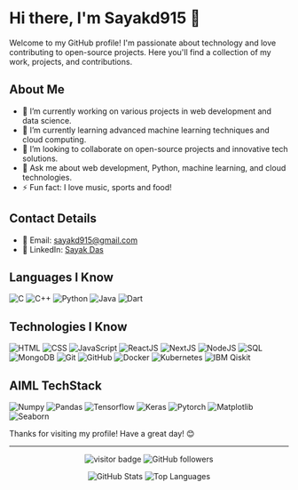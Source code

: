 # Hi there, I'm Sayakd915 👋

Welcome to my GitHub profile! I'm passionate about technology and love contributing to open-source projects. Here you'll find a collection of my work, projects, and contributions.

## About Me

- 🔭 I’m currently working on various projects in web development and data science.
- 🌱 I’m currently learning advanced machine learning techniques and cloud computing.
- 👯 I’m looking to collaborate on open-source projects and innovative tech solutions.
- 💬 Ask me about web development, Python, machine learning, and cloud technologies.
- ⚡ Fun fact: I love music, sports and food!

## Contact Details

- 📧 Email: sayakd915@gmail.com
- 💼 LinkedIn: [Sayak Das](https://www.linkedin.com/in/sayak-das-57b8b3273)

## Languages I Know

<p>
  <img src="https://img.shields.io/badge/C-%2300599C.svg?style=for-the-badge&logo=c&logoColor=white" alt="C"/>
  <img src="https://img.shields.io/badge/C++-%2300599C.svg?style=for-the-badge&logo=c%2B%2B&logoColor=white" alt="C++"/>
  <img src="https://img.shields.io/badge/Python-%233776AB.svg?style=for-the-badge&logo=python&logoColor=white" alt="Python"/>
  <img src="https://img.shields.io/badge/Java-%23ED8B00.svg?style=for-the-badge&logo=java&logoColor=white" alt="Java"/>
  <img src="https://img.shields.io/badge/Dart-%230175C2.svg?style=for-the-badge&logo=dart&logoColor=white" alt="Dart"/>
</p>

## Technologies I Know

<p>
  <img src="https://img.shields.io/badge/HTML5-%23E34F26.svg?style=for-the-badge&logo=html5&logoColor=white" alt="HTML"/>
  <img src="https://img.shields.io/badge/CSS3-%231572B6.svg?style=for-the-badge&logo=css3&logoColor=white" alt="CSS"/>
  <img src="https://img.shields.io/badge/JavaScript-%23F7DF1E.svg?style=for-the-badge&logo=javascript&logoColor=black" alt="JavaScript"/>
  <img src="https://img.shields.io/badge/React-%2361DAFB.svg?style=for-the-badge&logo=react&logoColor=black" alt="ReactJS"/>
  <img src="https://img.shields.io/badge/Next.js-%23000000.svg?style=for-the-badge&logo=nextdotjs&logoColor=white" alt="NextJS"/>
  <img src="https://img.shields.io/badge/Node.js-%23339933.svg?style=for-the-badge&logo=nodedotjs&logoColor=white" alt="NodeJS"/>
  <img src="https://img.shields.io/badge/SQL-%234479A1.svg?style=for-the-badge&logo=sql&logoColor=white" alt="SQL"/>
  <img src="https://img.shields.io/badge/MongoDB-%2347A248.svg?style=for-the-badge&logo=mongodb&logoColor=white" alt="MongoDB"/>
  <img src="https://img.shields.io/badge/Git-%23F05032.svg?style=for-the-badge&logo=git&logoColor=white" alt="Git"/>
  <img src="https://img.shields.io/badge/GitHub-%23181717.svg?style=for-the-badge&logo=github&logoColor=white" alt="GitHub"/>
  <img src="https://img.shields.io/badge/Docker-%232496ED.svg?style=for-the-badge&logo=docker&logoColor=white" alt="Docker"/>
  <img src="https://img.shields.io/badge/Kubernetes-%23326CE5.svg?style=for-the-badge&logo=kubernetes&logoColor=white" alt="Kubernetes"/>
  <img src="https://img.shields.io/badge/IBM%20Qiskit-%236900DD.svg?style=for-the-badge&logo=ibm&logoColor=white" alt="IBM Qiskit"/>
</p>

## AIML TechStack

<p>
  <img src="https://img.shields.io/badge/Numpy-%23013243.svg?style=for-the-badge&logo=numpy&logoColor=white" alt="Numpy"/>
  <img src="https://img.shields.io/badge/Pandas-%23150458.svg?style=for-the-badge&logo=pandas&logoColor=white" alt="Pandas"/>
  <img src="https://img.shields.io/badge/TensorFlow-%23FF6F00.svg?style=for-the-badge&logo=tensorflow&logoColor=white" alt="Tensorflow"/>
  <img src="https://img.shields.io/badge/Keras-%23D00000.svg?style=for-the-badge&logo=keras&logoColor=white" alt="Keras"/>
  <img src="https://img.shields.io/badge/PyTorch-%23EE4C2C.svg?style=for-the-badge&logo=pytorch&logoColor=white" alt="Pytorch"/>
  <img src="https://img.shields.io/badge/Matplotlib-%23FFDD44.svg?style=for-the-badge&logo=matplotlib&logoColor=black" alt="Matplotlib"/>
  <img src="https://img.shields.io/badge/Seaborn-%2300599C.svg?style=for-the-badge&logo=seaborn&logoColor=white" alt="Seaborn"/>
</p>

Thanks for visiting my profile! Have a great day! 😊

---

<p align="center">
  <img src="https://visitor-badge.glitch.me/badge?page_id=Sayakd915.visitor-badge" alt="visitor badge"/>
  <img src="https://img.shields.io/github/followers/Sayakd915?label=Follow&style=social" alt="GitHub followers"/>
</p>

<p align="center">
  <img src="https://github-readme-stats.vercel.app/api?username=Sayakd915&show_icons=true&theme=radical" alt="GitHub Stats"/>
  <img src="https://github-readme-stats.vercel.app/api/top-langs/?username=Sayakd915&layout=compact&theme=radical" alt="Top Languages"/>
</p>

